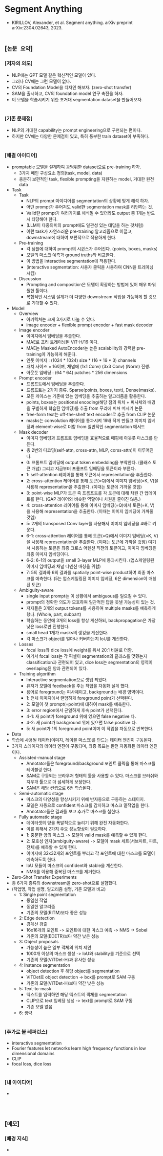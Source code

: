 # Segment Anything
* KIRILLOV, Alexander, et al. Segment anything. arXiv preprint arXiv:2304.02643, 2023.
<br><br>

## [`논문 요약`]

### [저자의 의도]
* NLP에는 GPT 모델 같은 혁신적인 모델이 있다.
* 그러나 CV에는 그런 모델이 없다.
* CV의 Foundation Model을 디자인 해보자. (zero-shot transfer)
* SAM을 출시하고, CV의 foundation model 연구 촉진을 하자.
* 이 모델을 학습시키기 위한 초거대 segmentation dataset을 만들어보자.
<br><br>

### [기존 문제점]
* NLP의 거대한 capability는 prompt engineering으로 구현되는 편이다.
* 하지만 CV에는 다양한 문제점이 있고, 특히 풍부한 train dataset이 부족하다.
<br><br>

### [해결 아이디어]
* promptable 모델을 설계하여 광범위한 dataset으로 pre-training 하자.
    * 3가지 메인 구성요소 정의(task, model, data)
    * 충분히 보편적인 task, flexible prompting을 지원하는 model, 거대한 원천 data
* Task
    * Task
        * NLP의 prompt 아이디어를 segmentation의 상황에 맞게 해석 하자.
        * 어떤 prompt가 주어져도 valid한 segmentation mask를 리턴하는 것.
        * Valid란 prompt가 여러가지로 해석될 수 있더라도 output 중 1개는 반드시 타당해야 한다.
        * (LLM이 다중의미의 prompt에도 일관성 있는 대답을 하는 것처럼)
        * 이런 task가 자연스러운 pre-training 알고리즘으로 이끌고, downstream에 대하여 보편적으로 작용하게 한다.
    * Pre-training
        * 각 샘플에 대하여 prompt의 시퀸스가 주어진다. (points, boxes, masks)
        * 모델의 마스크 예측과 ground truths와 비교한다.
        * 이 방법을 interactive segmentation에 적용한다.
        * (interactive segmentation: 사용자 클릭을 사용하여 CNN을 트레이닝 시킴)
    * Discussion
        * Prompting and composition은 모델이 확장하는 방법에 있어 매우 파워풀한 툴이다.
        * 복합적인 시스템 설계가 더 다양한 downstream 작업을 가능하게 할 것으로 기대할 수 있다.
* Model
    * Overview
        * 아키텍쳐는 크게 3가지로 나눌 수 있다.
        * image encoder + flexible prompt encoder + fast mask decoder
    * Image encoder
        * 이미지에서 임베딩을 추출한다.
        * MAE로 프리 트레이닝된 ViT-H/16 이다.
        * MAE는 Masked AutoEncoder는 높은 scalability와 강력한 pre-training이 가능하게 해준다.
        * 인풋 이미지 : (1024 * 1024) size * (16 * 16 * 3) channels
        * 패치 사이즈 = 16이며, 채널에 (1x1 Conv) (3x3 Conv) (Norm) 진행.
        * 아웃풋 임베딩 : (64 * 64) patches * 256 dimensions
    * Prompt encoder
        * 프롬프트에서 임베딩을 추출한다.
        * 프롬프트는 2가지 종류. Sparse(points, boxes, text), Dense(masks).
        * 모든 케이스는 기존에 있는 임베딩을 추출하는 알고리즘을 활용한다.
        * points, boxes는 positional encoding(해당 점의 위치 + 피사체와 배경을 구별하게 학습된 임베딩)를 추출 from 푸리에 피쳐 머시기 논문
        * free-form text는 off-the-shelf text encoder로 추출 from CLIP 논문
        * masks는 convolution 레이어를 통과시켜 16배 작게 만들고 이미지 임베딩과 element-wise로 더함 from 일반적인 segmentation 메서드
    * Mask decoder
        * 이미지 임베딩과 프롬프트 임베딩을 효율적으로 매핑해 아웃풋 마스크를 만든다.
        * 총 2번의 디코딩(self-attn, cross-attn, MLP, corss-attn)이 이루어진다.
        * 0: 프롬프트 임베딩에 output token embedding을 부착한다. (클래스 토큰 개념) 그리고 지금부터 프롬프트 임베딩을 토큰이라 부른다.
        * 1: self-attention 레이어를 통해 토큰에서 representation을 추출한다.
        * 2: cross-attention 레이어를 통해 토큰(=Q)에서 이미지 임베딩(=K, V)을 사용해 representation을 추출한다. (이때는 토큰에 가까울 것임)
        * 3: point-wise MLP가 토큰 즉 프롬프트를 각 토큰에 대해 차원 간 업데이트를 한다. (GAP 레이어와 비슷한 역할이나 차원을 줄이진 않음.)
        * 4: cross-attention 레이어를 통해 이미지 임베딩(=Q)에서 토큰(=K, V)을 사용해 representation을 추출한다. (이때는 이미지 임베딩에 가까울 것임)
        * 5: 2개의 transposed Conv layer를 사용해서 이미지 임베딩을 4배로 키운다.
        * 6-1: cross-attention 레이어를 통해 토큰(=Q)에서 이미지 임베딩(=K, V)을 사용해 representation을 추출한다. (이때는 토큰에 가까울 것임) 여기서 사용하는 토큰은 최종 크로스 어텐션 직전의 토큰이고, 이미지 임베딩은 최종 이미지 임베딩이다.
        * 6-2: 6-1의 output을 small 3-layer MLP에 통과시킨다. (업스케일링된 이미지 임베딩과 채널 디멘션 매칭을 위함)
        * 7: 5의 결과와 6의 결과를 spatially point-wise product하여 최종 마스크를 예측한다. (5는 업스케일링된 이미지 임베딩, 6은 dimension이 매칭된 토큰)
    * Ambiguity-aware
        * single input prompt는 이 상황에서 ambiguous를 일으킬 수 있다.
        * prompt의 정확한 의도가 모호하여 일관적인 답을 못낼 가능성이 있는 것.
        * 저자들은 3개의 output tokens를 사용하여 multiple masks를 예측하게 했다. (Whole, part, subpart)
        * 학습하는 동안에 3개의 loss를 항상 계산하되, backpropagation은 가장 낮은 loss로만 진행한다.
        * small head 1개가 masks의 랭킹을 계산한다.
        * 각 마스크가 object를 얼마나 커버하는지 IoU를 계산한다.
    * Losses
        * focal loss와 dice loss에 weight를 줘서 20:1 비율로 더함.
        * 여기서 focal loss는 각 픽셀이 segmentation의 클래스를 맞췄는지 classification과 관련되어 있고, dice loss는 segmentation의 영역이 overlaping된 양과 관련되어 있다.
    * Training algorithm
        * Interactive segmentation으로 셋업 되었다.
        * 유저가 모델에 feedback을 주는 작업을 자동화 설계 했다.
        * 용어로 foreground는 피사체이고, background는 배경 영역이다.
        * 1: 전체 이미지에서 랜덤하게 foreground point가 선택된다.
        * 2: 모델이 첫 prompt(=point)에 대하여 mask를 예측한다.
        * 3: error region에서 균일하게 후속 point가 선택된다.
        * 4-1: 새 point가 foreground 위에 있으면 false negative 다.
        * 4-2: 새 point가 background 위에 있으면 false positive 다.
        * 5: 새 point가 1의 foreground point이며 이 작업을 자동으로 반복한다.
* Data
* 학습에 사용될 데이터(이미지, 레이블 마스크)를 만드는 데이터 엔진이 구동된다.
* 3가지 스테이지의 데이터 엔진이 구동되며, 최종 목표는 완전 자동화된 데이터 엔진이다.
    * Assisted-manual stage
        * Annotator들은 foreground/background 포인트 클릭을 통해 마스크를 레이블링 한다.
        * SAM로 구동되는 브라우저 형태의 툴을 사용할 수 있다. 마스크를 브러쉬와 지우개 툴으로 더 섬세하게 보정한다.
        * SAM은 해당 컨셉으로 6번 학습된다.
    * Semi-automatic stage
        * 마스크의 다양성을 향상시키기 위해 반자동으로 구동하는 스테이지.
        * 모델은 자동으로 confident 마스크를 감지하고 마스크 밑작업을 한다.
        * Annotator들은 결과를 보고 추가로 마스크를 칠한다.
    * Fully automatic stage
        * 데이터셋의 양을 폭발적으로 늘리기 위해 완전 자동화한다.
        * 이를 위해서 2가지 주요 성능향상이 필요하다.
        * 1: 충분한 양의 마스크 -> 모델이 valid mask를 예측할 수 있게 한다.
        * 2: 모호성 인지(ambiguity-aware) -> 모델이 mask 세트(서브파트, 파트, 전체)를 예측할 수 있게 한다.
        * 이미지에 32x32개의 포인트를 뿌리고 각 포인트에 대한 마스크를 모델이 예측하도록 한다.
        * IoU 모듈이 마스크의 confident와 stable을 계산한다.
        * NMS를 이용해 중복된 마스크를 제거한다.
* Zero-Shot Transfer Experiments
* 총 6가지 종류의 downstream을 zero-shot으로 실험했다.
* (작업명, 작업 설명, 알고리즘 설명, 기존 모델과 비교)
    * 1: Single point segmentation
        * 동일한 작업
        * 동일한 알고리즘
        * 기존의 모델(RITM)보다 좋은 성능
    * 2: Edge detection
        * 경계선 검출
        * 16x16개의 포인트 -> 포인트에 대한 마스크 예측 -> NMS -> Sobel
        * 기존의 모델(EDETR)보다 약간 낮은 성능
    * 3: Object proposals
        * 가능성이 높은 일부 객체의 위치 제안
        * 1000개 이상의 마스크 생성 -> IoU와 stability를 기준으로 선택
        * 기존의 모델(ViTDet-H)과 유사한 성능
    * 4: Instance segmentation
        * object detection 후 해당 object를 segmentation
        * ViTDet로 object detection -> box를 prompt로 SAM 구동
        * 기존의 모델(ViTDet-H)보다 약간 낮은 성능
    * 5: Text-to-mask
        * 텍스트를 입력하면 해당 텍스트의 객체를 segmentation
        * CLIP으로 text 임베딩 생성 -> text를 prompt로 SAM 구동
        * 기존 모델 없음
    * 6: 생략
<br><br>

### [추가로 볼 레퍼런스]
* interactive segmentation
* Fourier features let networks learn high frequency functions in low dimensional domains
* CLIP
* focal loss, dice loss
<br><br>

### [내 아이디어]
* 
<br><br>



## [`메모`]

### [배경 지식]
* 
<br><br>


